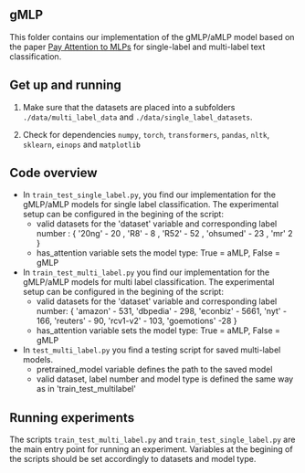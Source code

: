 ## gMLP

This folder contains our implementation of the gMLP/aMLP model based on the paper [Pay Attention to MLPs](https://arxiv.org/abs/2105.08050) for single-label and multi-label text classification.

## Get up and running

1. Make sure that the datasets are placed into a subfolders `./data/multi_label_data` and `./data/single_label_datasets`.

2. Check for dependencies `numpy`, `torch`, `transformers`, `pandas`, `nltk`, `sklearn`, `einops` and `matplotlib`


## Code overview

- In `train_test_single_label.py`, you find our implementation for the gMLP/aMLP models for single label classification.
  The experimental setup can be configured in the begining of the script:
    - valid datasets for the 'dataset' variable and corresponding label number : { '20ng' - 20 , 'R8' - 8 , 'R52' - 52 , 'ohsumed' - 23 , 'mr' 2 }
    - has_attention variable sets the model type: True = aMLP, False = gMLP  
- In `train_test_multi_label.py` you find our implementation for the gMLP/aMLP models for multi label classification.
  The experimental setup can be configured in the begining of the script:
    - valid datasets for the 'dataset' variable and corresponding label number: { 'amazon' - 531, 'dbpedia' - 298, 'econbiz' - 5661, 'nyt' - 166, 'reuters' - 90, 'rcv1-v2' - 103, 'goemotions' -28 }
    - has_attention variable sets the model type: True = aMLP, False = gMLP
- In `test_multi_label.py` you find a testing script for saved multi-label models. 
    - pretrained_model variable defines the path to the saved model
    - valid dataset, label number and model type is defined the same way as in 'train_test_multilabel'

## Running experiments

The scripts `train_test_multi_label.py` and `train_test_single_label.py` are the main entry point for running an experiment. Variables at the begining of the scripts should be set accordingly to datasets and model type.
